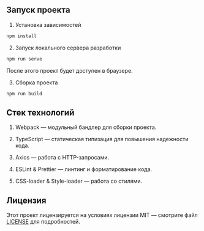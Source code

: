 ## Запуск проекта

1. Установка зависимостей
```bash
npm install
```

2. Запуск локального сервера разработки
```bash
npm run serve
```

После этого проект будет доступен в браузере.

3. Сборка проекта
```bash
npm run build
```


## Стек технологий

1. Webpack — модульный бандлер для сборки проекта.

2. TypeScript — статическая типизация для повышения надежности кода.

3. Axios — работа с HTTP-запросами.

4. ESLint & Prettier — линтинг и форматирование кода.

5. CSS-loader & Style-loader — работа со стилями.

## Лицензия

Этот проект лицензируется на условиях лицензии MIT — смотрите файл [LICENSE](LICENSE) для подробностей.
